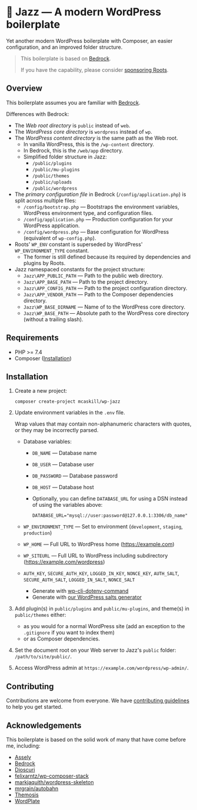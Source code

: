 # 🎷 Jazz — A modern WordPress boilerplate

Yet another modern WordPress boilerplate with Composer, an easier configuration,
and an improved folder structure.

> This boilerplate is based on [Bedrock][roots/bedrock].
>
> If you have the capability, please consider [sponsoring Roots](https://github.com/sponsors/roots).

## Overview

This boilerplate assumes you are familiar with [Bedrock](https://docs.roots.io/bedrock/master/installation/).

Differences with Bedrock:

* The _Web root directory_ is `public` instead of `web`.
* The _WordPress core directory_ is `wordpress` instead of `wp`.
* The _WordPress content directory_ is the same path as the Web root.
  * In vanilla WordPress, this is the `/wp-content` directory.
  * In Bedrock, this is the `/web/app` directory.
  * Simplified folder structure in Jazz:
    * `/public/plugins`
    * `/public/mu-plugins`
    * `/public/themes`
    * `/public/uploads`
    * `/public/wordpress`
* The _primary configuration file_ in Bedrock (`/config/application.php`)
  is split across multiple files:
  * `/config/bootstrap.php` — Bootstraps the environment variables, WordPress
    environment type, and configuration files.
  * `/config/application.php` — Production configuration for your WordPress application.
  * `/config/wordpress.php` — Base configuration for WordPress (equivalent of `wp-config.php`).
* Roots' `WP_ENV` constant is superseded by WordPress' `WP_ENVIRONMENT_TYPE` constant.
  * The former is still defined because its required by dependencies and plugins by Roots.
* Jazz namespaced constants for the project structure:
  * `Jazz\APP_PUBLIC_PATH` — Path to the public web directory.
  * `Jazz\APP_BASE_PATH` — Path to the project directory.
  * `Jazz\APP_CONFIG_PATH` — Path to the project configuration directory.
  * `Jazz\APP_VENDOR_PATH` — Path to the Composer dependencies directory.
  * `Jazz\WP_BASE_DIRNAME` — Name of to the WordPress core directory.
  * `Jazz\WP_BASE_PATH` — Absolute path to the WordPress core directory
    (without a trailing slash).

## Requirements

* PHP >= 7.4
* Composer ([Installation](https://getcomposer.org/doc/00-intro.md#installation-linux-unix-osx))

## Installation

1. Create a new project:

    ```shell
    composer create-project mcaskill/wp-jazz
    ```

2. Update environment variables in the `.env` file.

    Wrap values that may contain non-alphanumeric characters with quotes,
    or they may be incorrectly parsed.

    * Database variables:
      * `DB_NAME` — Database name
      * `DB_USER` — Database user
      * `DB_PASSWORD` — Database password
      * `DB_HOST` — Database host
      * Optionally, you can define `DATABASE_URL` for using a DSN instead
        of using the variables above:

        ```shell
        DATABASE_URL="mysql://user:password@127.0.0.1:3306/db_name"
        ```

    * `WP_ENVIRONMENT_TYPE` — Set to environment (`development`, `staging`, `production`)
    * `WP_HOME` — Full URL to WordPress home (https://example.com)
    * `WP_SITEURL` — Full URL to WordPress including subdirectory (https://example.com/wordpress)
    * `AUTH_KEY`, `SECURE_AUTH_KEY`, `LOGGED_IN_KEY`, `NONCE_KEY`, `AUTH_SALT`, `SECURE_AUTH_SALT`, `LOGGED_IN_SALT`, `NONCE_SALT`
      * Generate with [wp-cli-dotenv-command]
      * Generate with [our WordPress salts generator][roots/salts]
3. Add plugin(s) in `public/plugins` and `public/mu-plugins`, and theme(s) in `public/themes` either:
    * as you would for a normal WordPress site (add an exception to the `.gitignore` if you want to index them)
    * or as Composer dependencies.
4. Set the document root on your Web server to Jazz's `public` folder: `/path/to/site/public/`.
5. Access WordPress admin at `https://example.com/wordpress/wp-admin/`.

<!-- ## Documentation -->

<!-- Jazz documentation is available at the repository's [GitHub Wiki](https://github.com/mcaskill/wp-jazz/wiki). -->

## Contributing

Contributions are welcome from everyone. We have [contributing guidelines](CONTRIBUTING.md) to help you get started.

## Acknowledgements

This boilerplate is based on the solid work of many that have come before me, including:

* [Assely][assely]
* [Bedrock][roots/bedrock]
* [Dioscuri][dioscuri]
* [felixarntz/wp-composer-stack]
* [markjaquith/wordpress-skeleton]
* [mrgrain/autobahn]
* [Themosis][themosis]
* [WordPlate][wordplate]

[altis]:                          https://www.altis-dxp.com
[assely]:                         https://github.com/assely
[composer]:                       https://getcomposer.org
[dioscuri]:                       https://github.com/pryley/dioscuri
[felixarntz/wp-composer-stack]:   https://github.com/felixarntz/wp-composer-stack
[markjaquith/wordpress-skeleton]: https://github.com/markjaquith/WordPress-Skeleton
[mrgrain/autobahn]:               https://github.com/mrgrain/autobahn
[roots/bedrock]:                  https://github.com/roots/bedrock
[roots/salts]:                    https://roots.io/salts.html
[roots/wp-password-bcrypt]:       https://github.com/roots/wp-password-bcrypt
[themosis]:                       https://framework.themosis.com
[vlucas/phpdotenv]:               https://github.com/vlucas/phpdotenv
[wordplate]:                      https://github.com/wordplate
[wp-cli-dotenv-command]:          https://github.com/aaemnnosttv/wp-cli-dotenv-command
